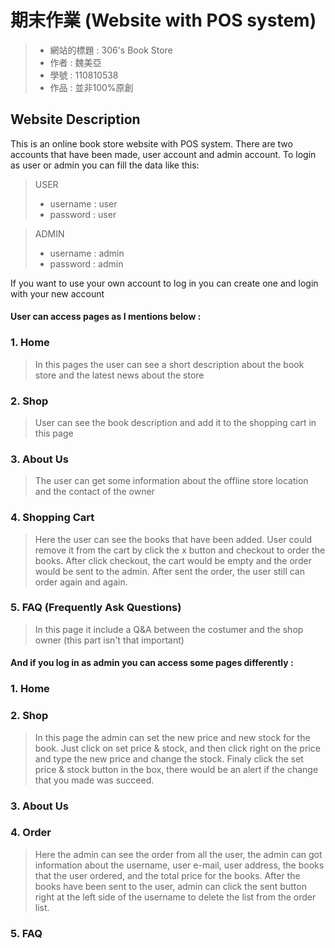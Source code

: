 期末作業 (Website with POS system)
=======
> * 網站的標題 : 306's Book Store
> * 作者 : 魏美亞
> * 學號 : 110810538
> * 作品 : 並非100%原創
## Website Description
This is an online book store website with POS system. There are two accounts that have been made, user account and admin account. To login as user or admin you can fill the data like this:
> USER
> * username : user
> * password : user

> ADMIN
> * username : admin
> * password : admin

If you want to use your own account to log in you can create one and login with your new account

#### User can access pages as I mentions below :
### 1. Home
> In this pages the user can see a short description about the book store and the latest news about the store
### 2. Shop
> User can see the book description and add it to the shopping cart in this page
### 3. About Us
> The user can get some information about the offline store location and the contact of the owner
### 4. Shopping Cart
> Here the user can see the books that have been added. User could remove it from the cart by click the x button and checkout to order the books. After click checkout, the cart would be empty and the order would be sent to the admin. After sent the order, the user still can order again and again.
### 5. FAQ (Frequently Ask Questions)
> In this page it include a Q&A between the costumer and the shop owner (this part isn't that important)
#### And if you log in as admin you can access some pages differently :
### 1. Home
### 2. Shop
> In this page the admin can set the new price and new stock for the book. Just click on set price & stock, and then click right on the price and type the new price and change the stock. Finaly click the set price & stock button in the box, there would be an alert if the change that you made was succeed.
### 3. About Us
### 4. Order
> Here the admin can see the order from all the user, the admin can got information about the username, user e-mail, user address, the books that the user ordered, and the total price for the books. After the books have been sent to the user, admin can click the sent button right at the left side of the username to delete the list from the order list.
### 5. FAQ
